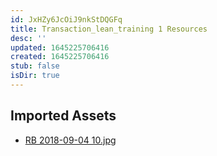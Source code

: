 ```yaml
---
id: JxHZy6JcOiJ9nkStDQGFq
title: Transaction_lean_training 1 Resources
desc: ''
updated: 1645225706416
created: 1645225706416
stub: false
isDir: true
---
```

## Imported Assets
- [RB 2018-09-04 10.jpg](/assets/rb-2018-09-04-10-0uEhtJaDKc22.jpg)
